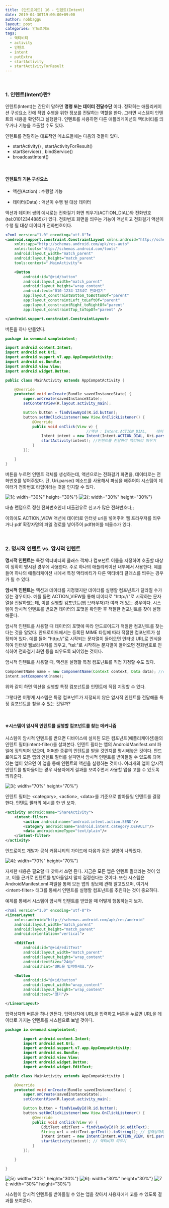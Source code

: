 ```yaml
---
title: (안드로이드) 16 - 인텐트(Intent)
date: 2019-04-30T19:00:00+09:00
author: nobbaggu
layout: post
categories: 안드로이드
tags:
  - 액티비티
  - activity
  - 인텐트
  - intent
  - putExtra
  - startActivity
  - startActivityForResult
---
```


&nbsp;
### 1. 인텐트(Intent)란?

인텐트(Intent)는 간단히 말하면 **명령 또는 데이터 전달수단** 이다. 정확히는 애플리케이션 구성요소 간에 작업 수행을 위한 정보를 전달하는 역할을 한다. 그러면 시스템이 인텐트의 내용을 확인하고 실행한다. 인텐트를 사용하면 다른 애플리케이션의 액티비티를 띄우거나 기능을 호출할 수도 있다.

인텐트를 전달하는 대표적인 메소드들에는 다음의 것들이 있다.


* startActivity() , startActivityForResult()
* startService() , bindService()
* broadcastIntent()

&nbsp;
#### 인텐트의 기본 구성요소

* 액션(Action) : 수행할 기능

* 데이터(Data) : 액션이 수행 될 대상 데이터

액션과 데이터 쌍의 예시로는 전화걸기 화면 띄우기(ACTION_DIAL)와 전화번호(tel:01012344885)가 있다. 전화번호 화면을 띄우는 기능이 액션이고 전화걸기 액션이 수행 될 대상 데이터가 전화번호이다.

~~~ xml
<?xml version="1.0" encoding="utf-8"?>
<android.support.constraint.ConstraintLayout xmlns:android="http://schemas.android.com/apk/res/android"
    xmlns:app="http://schemas.android.com/apk/res-auto"
    xmlns:tools="http://schemas.android.com/tools"
    android:layout_width="match_parent"
    android:layout_height="match_parent"
    tools:context=".MainActivity">

    <Button
        android:id="@+id/button"
        android:layout_width="match_parent"
        android:layout_height="wrap_content"
        android:text="010-1234-1234로 전화걸기"
        app:layout_constraintBottom_toBottomOf="parent"
        app:layout_constraintLeft_toLeftOf="parent"
        app:layout_constraintRight_toRightOf="parent"
        app:layout_constraintTop_toTopOf="parent" />

</android.support.constraint.ConstraintLayout>
~~~

버튼을 하나 만들었다.

~~~ java
package io.swnomad.sampleintent;

import android.content.Intent;
import android.net.Uri;
import android.support.v7.app.AppCompatActivity;
import android.os.Bundle;
import android.view.View;
import android.widget.Button;

public class MainActivity extends AppCompatActivity {

    @Override
    protected void onCreate(Bundle savedInstanceState) {
        super.onCreate(savedInstanceState);
        setContentView(R.layout.activity_main);

        Button button = findViewById(R.id.button);
        button.setOnClickListener(new View.OnClickListener() {
            @Override
            public void onClick(View v) {
                                    //액션 : Intent.ACTION_DIAL,    데이터 : tel:01012341234
                Intent intent = new Intent(Intent.ACTION_DIAL, Uri.parse("tel:01012341234"));
                startActivity(intent); //인텐트를 전달하여 액티비티 띄우기
            }
        });

    }
}
~~~

버튼을 누르면 인텐트 객체를 생성하는데, 액션으로는 전화걸기 화면을, 데이터로는 전화번호를 넣어주었다. 단, Uri.parse() 메소드를 사용해서 파싱을 해주어야 시스템이 데이터가 전화번호 타입이라는 것을 인지할 수 있다.

![1](https://nobbaggu.github.io/images/android/16/1.jpg){: width="30%" height="30%"}
![2](https://nobbaggu.github.io/images/android/16/2.jpg){: width="30%" height="30%"}

대충 랜덤으로 정한 전화번호인데 대출권유로 신고가 많은 전화번호다;;

이외에도 ACTION_VIEW 액션에 데이터로 인터넷 url을 넣어주어 웹 프라우저를 띄우거나 pdf 확장자명의 파일 경로를 넣어주어 pdf뷰어를 띄울수가 있다.

&nbsp;
### 2. 명시적 인텐트 vs. 암시적 인텐트

**명시적 인텐트**는 특정 액티비티의 클래스 객체나 컴포넌트 이름을 지정하여 호출할 대상이 정확히 명시된 경우에 사용한다. 주로 하나의 애플리케이션 내부에서 사용한다. 예를 들어 하나의 애플리케이션 내에서 특정 액티비티가 다른 액티비티 클래스를 띄우는 경우가 될 수 있다.

**암시적 인텐트**는 액션과 데이터를 지정했지만 데이터를 실행할 컴포넌트가 달라질 수가 있는 경우이다. 예를 들면 ACTION_VIEW를 통해 데이터로 "http://"로 시작하는 문자열을 전달하였는데, 이를 실행할 컴포넌트(웹 브라우저)가 여러 개 있는 경우이다. 시스템이 암시적 인텐트를 받으면 데이터의 포맷을 확인한 후 적절한 컴포넌트를 찾아 실행해준다.

암시적 인텐트를 사용할 때 데이터의 포맷에 따라 안드로이드가 적절한 컴포넌트를 찾는다는 것을 알았다. 안드로이드에서는 등록된 MIME 타입에 따라 적절한 컴포넌트가 설정되어 있다. 예를 들어 "http://"로 시작되는 문자열이 들어오면 인터넷 URL로 인식을 하여 인터넷 웹브라우저를 띄우고, "tel:"로 시작하는 문자열이 들어오면 전화번호로 인식하여 전화걸기 화면 등을 띄우도록 되어있는 것이다.

암시적 인텐트를 사용할 때, 액션을 실행할 특정 컴포넌트를 직접 지정할 수도 있다.

~~~ java
ComponentName name = new ComponentName(Context context, Data data); //context라는 컴포넌트를 사용하여 data를 실행       
intent.setComponent(name);
~~~

위와 같이 하면 액션을 실행할 특정 컴포넌트를 인텐트에 직접 지정할 수 있다.

그렇다면 어떻게 시스템은 특정 컴포넌트가 지정되지 않은 암시적 인텐트를 전달해줄 특정 컴포넌트를 찾을 수 있는 것일까?

&nbsp;
#### ※시스템이 암시적 인텐트를 실행할 컴포넌트를 찾는 메커니즘

시스템이 암시적 인텐트를 받으면 디바이스에 설치된 모든 컴포넌트(애플리케이션)들의 인텐트 필터(intent-filter)를 살펴본다. 인텐트 필터는 앱의 AndroidManifest.xml 파일에 정의되어 있으며, 어떠한 종류의 인텐트를 받을 것인지를 명시해놓은 것이다. 안드로이드가 모든 앱의 인텐트 필터를 살피면서 암시적 인텐트를 받아들일 수 있도록 되어있는 앱이 있으면 이 앱을 통해 인텐트의 액션을 실행하는 것이다. 여러개의 앱이 암시적 인텐트를 받아들이는 경우 사용자에게 결과를 보여주면서 사용할 앱을 고를 수 있도록 띄워준다.

![3](https://nobbaggu.github.io/images/android/16/3.png){: width="70%" height="70%"}

인텐트 필터는 \<category\>, \<action\>, \<data\>를 기준으로 받아들일 인텐트를 결정한다. 인텐트 필터의 예시를 한 번 보자.

~~~ xml
<activity android:name="ShareActivity">
    <intent-filter>
        <action android:name="android.intent.action.SEND"/>
        <category android:name="android.intent.category.DEFAULT"/>
        <data android:mimeType="text/plain"/>
    </intent-filter>
</activity>
~~~

안드로이드 개발자 공식 커뮤니티의 가이드에 다음과 같은 설명이 나와있다.

![4](https://nobbaggu.github.io/images/android/16/4.png){: width="70%" height="70%"}

자세한 내용은 필요할 때 찾아서 쓰면 된다. 지금은 모든 앱은 인텐트 필터라는 것이 있고, 이를 근거로 인텐트를 받아들일지 말지 결정한다는 것이다. 또한 시스템은 AndroidManifest.xml 파일을 통해 모든 앱의 정보에 관해 알고있으며, 여기서 \<intent-filter\> 태그를 통해서 인텐트를 실행할 컴포넌트를 추린다는 것이 중요하다.

예제를 통해서 시스템이 암시적 인텐트를 받았을 때 어떻게 행동하는지 보자.

~~~ xml
<?xml version="1.0" encoding="utf-8"?>
<LinearLayout
    xmlns:android="http://schemas.android.com/apk/res/android"
    android:layout_width="match_parent"
    android:layout_height="match_parent"
    android:orientation="vertical">

    <EditText
        android:id="@+id/editText"
        android:layout_width="match_parent"
        android:layout_height="wrap_content"
        android:textSize="24dp"
        android:hint="URL을 입력하세요."/>

    <Button
        android:id="@+id/button"
        android:layout_width="wrap_content"
        android:layout_height="wrap_content"
        android:text="열기"/>

</LinearLayout>
~~~

입력상자와 버튼을 하나 만든다. 입력상자에 URL을 입력하고 버튼을 누르면 URL을 데이터로 가지는 인텐트를 시스템으로 보낼 것이다.

~~~ java
package io.swnomad.sampleintent;

        import android.content.Intent;
        import android.net.Uri;
        import android.support.v7.app.AppCompatActivity;
        import android.os.Bundle;
        import android.view.View;
        import android.widget.Button;
        import android.widget.EditText;

public class MainActivity extends AppCompatActivity {

    @Override
    protected void onCreate(Bundle savedInstanceState) {
        super.onCreate(savedInstanceState);
        setContentView(R.layout.activity_main);

        Button button = findViewById(R.id.button);
        button.setOnClickListener(new View.OnClickListener() {
            @Override
            public void onClick(View v) {
                EditText editText = findViewById(R.id.editText);
                String url = editText.getText().toString(); // 입력상자의 url 읽어와서 문자열로 만들기
                Intent intent = new Intent(Intent.ACTION_VIEW, Uri.parse(url)); // 액션: ACTION_VIEW,  데이터: url
                startActivity(intent); // 액티비티 띄우기
            }
        });

    }

}
~~~

![5](https://nobbaggu.github.io/images/android/16/5.jpg){: width="30%" height="30%"}
![6](https://nobbaggu.github.io/images/android/16/6.jpg){: width="30%" height="30%"}
![7](https://nobbaggu.github.io/images/android/16/7.jpg){: width="30%" height="30%"}

시스템이 암시적 인텐트를 받아들일 수 있는 앱을 찾아서 사용자에게 고를 수 있도록 결과를 보여준다.